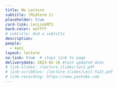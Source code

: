 ```yaml
---
title: No Lecture
subtitle: (Midterm 1) 
placeholder: true
card-link: LecLinkMT1
back-color: eeffff
# subtitle: And a subtitle
description:   
people:
  - kani
layout: lecture
no-link: true  # stops link to page 
deliverydate: 2023-02-16 #last updated date
# link-slides: /lecture_slides/lec1.pdf
# link-scribbles: /lecture_slides/Lec1-fa21.pdf
# link-recording: https://www.youtube.com
---
```


